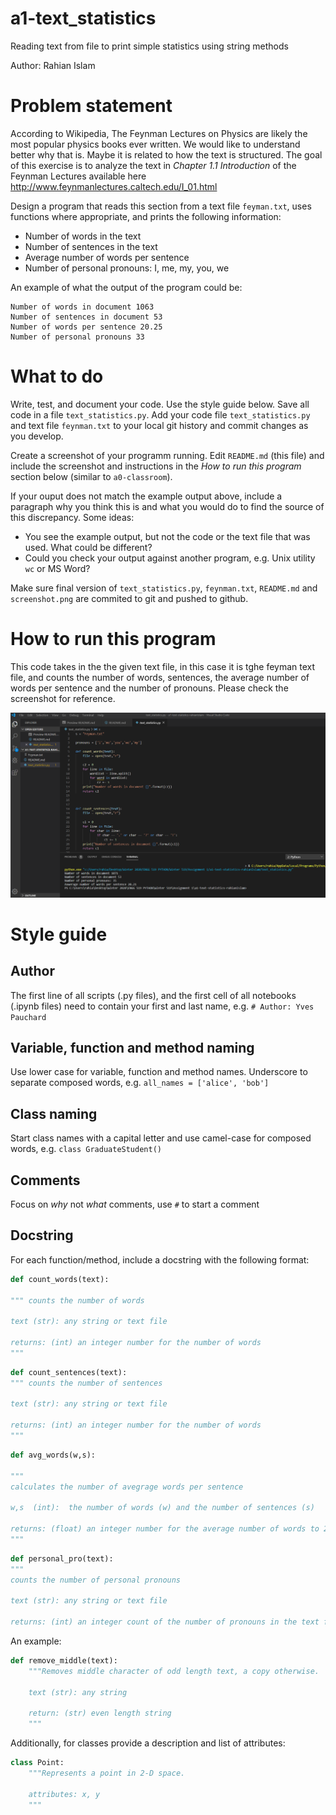# a1-text_statistics
Reading text from file to print simple statistics using string methods

Author: Rahian Islam

# Problem statement
According to Wikipedia, The Feynman Lectures on Physics are likely the most popular physics books ever written. We would like to understand better why that is. Maybe it is related to how the text is structured. The goal of this exercise is to analyze the text in _Chapter 1.1 Introduction_ of the Feynman Lectures available here http://www.feynmanlectures.caltech.edu/I_01.html

Design a program that reads this section from a text file `feyman.txt`, uses functions where appropriate, and prints the following information:
- Number of words in the text
- Number of sentences in the text
- Average number of words per sentence
- Number of personal pronouns: I, me, my, you, we

An example of what the output of the program could be:
```
Number of words in document 1063
Number of sentences in document 53
Number of words per sentence 20.25
Number of personal pronouns 33
```

# What to do
Write, test, and document your code. Use the style guide below. Save all code in a file `text_statistics.py`. Add your code file `text_statistics.py` and text file `feynman.txt` to your local git history and commit changes as you develop. 

Create a screenshot of your programm running. Edit `README.md` (this file) and include the screenshot and instructions in the _How to run this program_ section below (similar to `a0-classroom`). 

If your ouput does not match the example output above, include a paragraph why you think this is and what you would do to find the source of this discrepancy. Some ideas: 
- You see the example output, but not the code or the text file that was used. What could be different?
- Could you check your output against another program, e.g. Unix utility `wc` or MS Word?

Make sure final version of `text_statistics.py`, `feynman.txt`, `README.md` and `screenshot.png` are commited to git and pushed to github. 


# How to run this program
This code takes in the the given text file, in this case it is tghe feyman text file, and counts the number of words, sentences, the average number of words per sentence and the number of pronouns. Please check the screenshot for reference.


![Example screenshot](Screenshot.png)

# Style guide
## Author
The first line of all scripts (.py files), and the first cell of all notebooks (.ipynb files) need to contain your first and last name, e.g. `# Author: Yves Pauchard`

## Variable, function and method naming
Use lower case for variable, function and method names. Underscore to separate composed words, e.g. `all_names = ['alice', 'bob']`

## Class naming
Start class names with a capital letter and use camel-case for composed words, e.g. `class GraduateStudent()`

## Comments
Focus on _why_ not _what_ comments, use `#` to start a comment

## Docstring
For each function/method, include a docstring with the following format:
```python
def count_words(text):

""" counts the number of words 

text (str): any string or text file 

returns: (int) an integer number for the number of words
"""
```
```python
def count_sentences(text):
""" counts the number of sentences 

text (str): any string or text file 

returns: (int) an integer number for the number of words
"""

```
```python
def avg_words(w,s):
    
"""
calculates the number of avegrage words per sentence 

w,s  (int):  the number of words (w) and the number of sentences (s)

returns: (float) an integer number for the average number of words to 2 decimal places 
"""


```
```python
def personal_pro(text):
"""
counts the number of personal pronouns 

text (str): any string or text file 

returns: (int) an integer count of the number of pronouns in the text file

```


An example:
```python
def remove_middle(text):
    """Removes middle character of odd length text, a copy otherwise.

    text (str): any string

    return: (str) even length string
    """
```

Additionally, for classes provide a description and list of attributes:
```python
class Point:
    """Represents a point in 2-D space.

    attributes: x, y
    """
```


